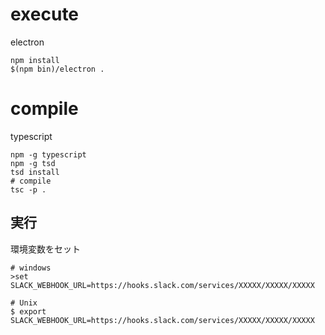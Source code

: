# execute

electron

    npm install
    $(npm bin)/electron .

# compile

typescript

    npm -g typescript
    npm -g tsd
    tsd install
    # compile
    tsc -p .

## 実行

環境変数をセット

    # windows
    >set SLACK_WEBHOOK_URL=https://hooks.slack.com/services/XXXXX/XXXXX/XXXXX

    # Unix
    $ export SLACK_WEBHOOK_URL=https://hooks.slack.com/services/XXXXX/XXXXX/XXXXX
